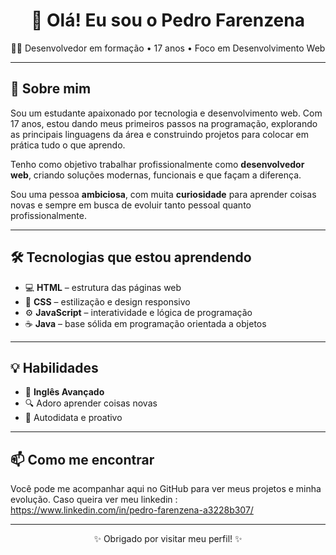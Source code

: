 <h1 align="center">👋 Olá! Eu sou o Pedro Farenzena</h1>

<p align="center">
  🧑‍💻 Desenvolvedor em formação • 17 anos • Foco em Desenvolvimento Web
</p>

---

## 🚀 Sobre mim

Sou um estudante apaixonado por tecnologia e desenvolvimento web. Com 17 anos, estou dando meus primeiros passos na programação, explorando as principais linguagens da área e construindo projetos para colocar em prática tudo o que aprendo.

Tenho como objetivo trabalhar profissionalmente como **desenvolvedor web**, criando soluções modernas, funcionais e que façam a diferença.

Sou uma pessoa **ambiciosa**, com muita **curiosidade** para aprender coisas novas e sempre em busca de evoluir tanto pessoal quanto profissionalmente.

---

## 🛠️ Tecnologias que estou aprendendo

- 💻 **HTML** – estrutura das páginas web  
- 🎨 **CSS** – estilização e design responsivo  
- ⚙️ **JavaScript** – interatividade e lógica de programação  
- ☕ **Java** – base sólida em programação orientada a objetos

---

## 💡 Habilidades

- 📘 **Inglês Avançado**
- 🔍 Adoro aprender coisas novas 
- 🧭 Autodidata e proativo

---

## 📫 Como me encontrar

Você pode me acompanhar aqui no GitHub para ver meus projetos e minha evolução. 
Caso queira ver meu linkedin : https://www.linkedin.com/in/pedro-farenzena-a3228b307/

---

<p align="center">✨ Obrigado por visitar meu perfil! ✨</p>
